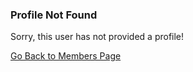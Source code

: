 ### Profile Not Found

Sorry, this user has not provided a profile!

[Go Back to Members Page](team.md)
